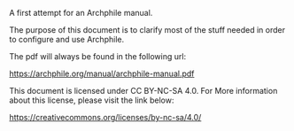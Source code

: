 A first attempt for an Archphile manual. 

The purpose of this document is to clarify most of the stuff needed in order to configure and use Archphile.

The pdf will always be found in the following url:

https://archphile.org/manual/archphile-manual.pdf


This document is licensed under CC BY-NC-SA 4.0. For More information about this license, please visit the link below:

https://creativecommons.org/licenses/by-nc-sa/4.0/
